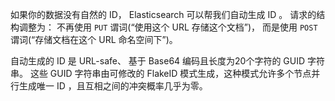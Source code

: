 如果你的数据没有自然的 ID， Elasticsearch 可以帮我们自动生成 ID 。 请求的结构调整为： 不再使用 `PUT` 谓词(“使用这个 URL 存储这个文档”)， 而是使用 `POST` 谓词(“存储文档在这个 URL 命名空间下”)。

自动生成的 ID 是 URL-safe、 基于 Base64 编码且长度为20个字符的 GUID 字符串。 这些 GUID 字符串由可修改的 FlakeID 模式生成，这种模式允许多个节点并行生成唯一 ID ，且互相之间的冲突概率几乎为零。

